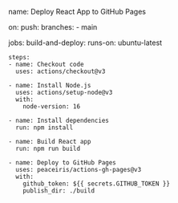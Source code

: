 name: Deploy React App to GitHub Pages

on:
  push:
    branches:
      - main

jobs:
  build-and-deploy:
    runs-on: ubuntu-latest

    steps:
    - name: Checkout code
      uses: actions/checkout@v3

    - name: Install Node.js
      uses: actions/setup-node@v3
      with:
        node-version: 16

    - name: Install dependencies
      run: npm install

    - name: Build React app
      run: npm run build

    - name: Deploy to GitHub Pages
      uses: peaceiris/actions-gh-pages@v3
      with:
        github_token: ${{ secrets.GITHUB_TOKEN }}
        publish_dir: ./build
